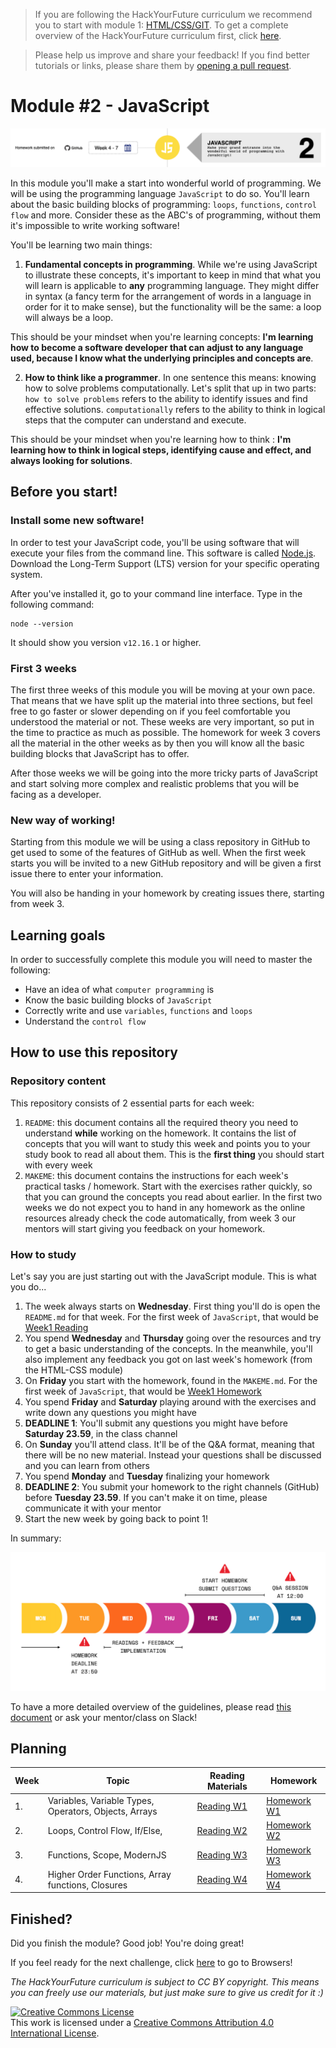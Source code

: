 > If you are following the HackYourFuture curriculum we recommend you to start with module 1: [HTML/CSS/GIT](https://github.com/HackYourFuture/HTML-CSS). To get a complete overview of the HackYourFuture curriculum first, click [here](https://github.com/HackYourFuture/curriculum).

> Please help us improve and share your feedback! If you find better tutorials
> or links, please share them by [opening a pull request](https://github.com/HackYourFuture/JavaScript/pulls).

# Module #2 - JavaScript

![JavaScript](./assets/javascript.png)

In this module you'll make a start into wonderful world of programming. We will be using the programming language `JavaScript` to do so. You'll learn about the basic building blocks of programming: `loops`, `functions`, `control flow` and more. Consider these as the ABC's of programming, without them it's impossible to write working software!

You'll be learning two main things:

1. **Fundamental concepts in programming**. While we're using JavaScript to illustrate these concepts, it's important to keep in mind that what you will learn is applicable to **any** programming language. They might differ in syntax (a fancy term for the arrangement of words in a language in order for it to make sense), but the functionality will be the same: a loop will always be a loop.

This should be your mindset when you're learning concepts: **I'm learning how to become a software developer that can adjust to any language used, because I know what the underlying principles and concepts are**.

2. **How to think like a programmer**. In one sentence this means: knowing how to solve problems computationally. Let's split that up in two parts: `how to solve problems` refers to the ability to identify issues and find effective solutions. `computationally` refers to the ability to think in logical steps that the computer can understand and execute.

This should be your mindset when you're learning how to think : **I'm learning how to think in logical steps, identifying cause and effect, and always looking for solutions**.

## Before you start!

### Install some new software!

In order to test your JavaScript code, you'll be using software that will execute your files from the command line. This software is called [Node.js](https://nodejs.org/en/download/). Download the Long-Term Support (LTS) version for your specific operating system.

After you've installed it, go to your command line interface. Type in the following command:

```
node --version
```

It should show you version `v12.16.1` or higher.

### First 3 weeks

The first three weeks of this module you will be moving at your own pace. That means that we have split up the material into three sections, but feel free to go faster or slower depending on if you feel comfortable you understood the material or not. These weeks are very important, so put in the time to practice as much as possible. The homework for week 3 covers all the material in the other weeks as by then you will know all the basic building blocks that JavaScript has to offer.

After those weeks we will be going into the more tricky parts of JavaScript and start solving more complex and realistic problems that you will be facing as a developer.

### New way of working!

Starting from this module we will be using a class repository in GitHub to get used to some of the features of GitHub as well. When the first week starts you will be invited to a new GitHub repository and will be given a first issue there to enter your information. 

You will also be handing in your homework by creating issues there, starting from week 3.

## Learning goals

In order to successfully complete this module you will need to master the following:

- Have an idea of what `computer programming` is
- Know the basic building blocks of `JavaScript`
- Correctly write and use `variables`, `functions` and `loops`
- Understand the `control flow`

## How to use this repository

### Repository content

This repository consists of 2 essential parts for each week:

1. `README`: this document contains all the required theory you need to understand **while** working on the homework. It contains the list of concepts that you will want to study this week and points you to your study book to read all about them. This is the **first thing** you should start with every week
2. `MAKEME`: this document contains the instructions for each week's practical tasks / homework. Start with the exercises rather quickly, so that you can ground the concepts you read about earlier. In the first two weeks we do not expect you to hand in any homework as the online resources already check the code automatically, from week 3 our mentors will start giving you feedback on your homework.

### How to study

Let's say you are just starting out with the JavaScript module. This is what you do...

1. The week always starts on **Wednesday**. First thing you'll do is open the `README.md` for that week. For the first week of `JavaScript`, that would be [Week1 Reading](/Week1/README.md)
2. You spend **Wednesday** and **Thursday** going over the resources and try to get a basic understanding of the concepts. In the meanwhile, you'll also implement any feedback you got on last week's homework (from the HTML-CSS module)
3. On **Friday** you start with the homework, found in the `MAKEME.md`. For the first week of `JavaScript`, that would be [Week1 Homework](/Week1/MAKEME.md)
4. You spend **Friday** and **Saturday** playing around with the exercises and write down any questions you might have
5. **DEADLINE 1**: You'll submit any questions you might have before **Saturday 23.59**, in the class channel
6. On **Sunday** you'll attend class. It'll be of the Q&A format, meaning that there will be no new material. Instead your questions shall be discussed and you can learn from others
7. You spend **Monday** and **Tuesday** finalizing your homework
8. **DEADLINE 2**: You submit your homework to the right channels (GitHub) before **Tuesday 23.59**. If you can't make it on time, please communicate it with your mentor
9. Start the new week by going back to point 1!

In summary:

![Weekflow](assets/weekflow.png)

To have a more detailed overview of the guidelines, please read [this document](https://docs.google.com/document/d/1JUaEbxMQTyljAPFsWIbbLwwvvIXZ0VCHmCCN8RaeVIc/edit?usp=sharing) or ask your mentor/class on Slack!


## Planning

| Week | Topic                                                      | Reading Materials                                                                       | Homework                                                                                 |
| ---- | ---------------------------------------------------------- | --------------------------------------------------------------------------------------- | ---------------------------------------------------------------------------------------- |
| 1.   | Variables, Variable Types, Operators, Objects, Arrays                  | [Reading W1](/Week1/README.md) | [Homework W1](/Week1/MAKEME.md) |
| 2.   | Loops, Control Flow, If/Else,                                          | [Reading W2](/Week2/README.md) | [Homework W2](/Week2/MAKEME.md) |
| 3.   | Functions, Scope, ModernJS                                             | [Reading W3](/Week3/README.md) | [Homework W3](/Week3/MAKEME.md) |
| 4.   | Higher Order Functions, Array functions, Closures                      | [Reading W4](/Week4/README.md) | [Homework W4](/Week4/MAKEME.md) |

## Finished?

Did you finish the module? Good job! You're doing great!

If you feel ready for the next challenge, click [here](https://www.github.com/HackYourFuture/Browsers) to go to Browsers!

_The HackYourFuture curriculum is subject to CC BY copyright. This means you can freely use our materials, but just make sure to give us credit for it :)_

<a rel="license" href="http://creativecommons.org/licenses/by/4.0/"><img alt="Creative Commons License" style="border-width:0" src="https://i.creativecommons.org/l/by/4.0/88x31.png" /></a><br />This work is licensed under a <a rel="license" href="http://creativecommons.org/licenses/by/4.0/">Creative Commons Attribution 4.0 International License</a>.
